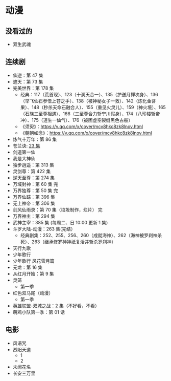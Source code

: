 # 动漫

## 没看过的

- 双生武魂

## 连续剧

- 仙逆：第 47 集
- 遮天：第 73 集
- 完美世界：第 178 集
  - 经典：117（荒首现）、123（十洞天合一）、135（护送月禅次身）、136（举飞仙石参悟上苍之手）、138（被神秘女子一救）、142（炼化金菩果）、148（秒杀天命石融合人）、155（重见火灵儿）、159（神火境）、165（石族三至尊相遇）、166（三至尊合力斩宁川假身）、174（八珍楼斩帝冲）、175（道生一仙气）、176（被困虚空裂缝黑色古船）
  - 《须臾》：https://v.qq.com/x/cover/mcv8hkc8zk8lnov.html
  - 《朝朝如念》：https://v.qq.com/x/cover/mcv8hkc8zk8lnov.html
- 炼气十万年：第 86 集
- 苍兰诀: [23 集](https://www.dmlaa.com/play/7579-1-23.html)
- 剑道第一仙
- 我是大神仙
- 独步逍遥：第 313 集
- 灵剑尊：第 422 集
- 逆天至尊：第 274 集
- 万域封神：第 60 集 完
- 万界独尊：第 50 集 完
- 万界仙踪：第 396 集
- 无上神帝：第 306 集
- 剑风仙雨录：第 70 集（垃圾制作，烂片） 完
- 万界神主：第 294 集
- 武神主宰：385 集 (每周二、日 10:00 更新 1 集)
- 斗罗大陆-动漫：263 集(完结）
  - 经典剧集：252、255、256、260（成就海神）、262（海神被罗刹神杀死）、263（继承修罗神神祇复活并斩杀罗刹神）
- 天行九歌
- 少年歌行
- 少年歌行 风花雪月篇
- 元龙：第 16 集
- 从红月开始：第 9 集
- 灵笼
  - 第一季
- 红色双马尾（动漫）
  - 第一季  
- 英雄联盟-双城之战：2 集（不好看，不看）
- 萌鸡小队第一季：第 01 话

## 电影

- 风语咒
- 烈阳天道
  - 1
  - 2
- 未闻花名
- 长安三万里
